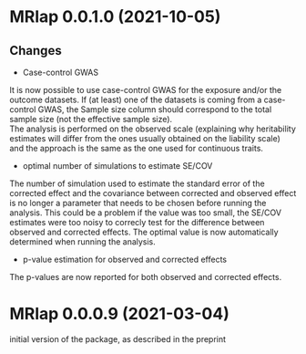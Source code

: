 # MRlap 0.0.1.0 (2021-10-05)

## Changes
- Case-control GWAS    

It is now possible to use case-control GWAS for the exposure and/or the outcome datasets.
If (at least) one of the datasets is coming from a case-control GWAS, the Sample size column should correspond to the total sample size (not the effective sample size).   
The analysis is performed on the observed scale (explaining why heritability estimates will differ from the ones usually obtained on the liability scale) and the approach is the same as the one used for continuous traits.    

- optimal number of simulations to estimate SE/COV

The number of simulation used to estimate the standard error of the corrected effect and the covariance between corrected and observed effect is no longer a parameter that needs to be chosen before running the analysis. This could be a problem if the value was too small, the SE/COV estimates were too noisy to correcly test for the difference between observed and corrected effects. The optimal value is now automatically determined when running the analysis. 

- p-value estimation for observed and corrected effects

The p-values are now reported for both observed and corrected effects.

# MRlap 0.0.0.9 (2021-03-04)

initial version of the package, as described in the preprint

<!--- 
## Bug fixes

## New functions

## Documentation

## Error messages

## Performance


--->  
